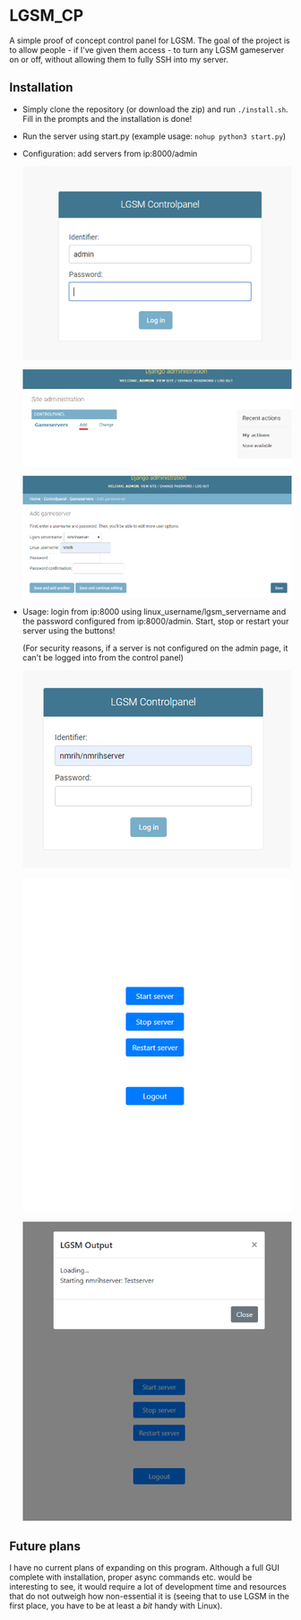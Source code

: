 # LGSM_CP

A simple proof of concept control panel for LGSM. The goal of the project is to allow people - if I've given them access - to turn any LGSM gameserver on or off, without allowing them to fully SSH into my server.

## Installation

- Simply clone the repository (or download the zip) and run ```./install.sh```. Fill in the prompts and the installation is done!
- Run the server using start.py (example usage: ```nohup python3 start.py```)
- Configuration: add servers from ip:8000/admin

    ![Screenshot of admin login page](/screenshots/adminlogin.png)

    ![Screenshot of admin index landing page](/screenshots/adminindex.png)

    ![Screenshot](/screenshots/adminadd.png)

- Usage: login from ip:8000 using linux_username/lgsm_servername and the password configured from ip:8000/admin. Start, stop or restart your server using the buttons!

    (For security reasons, if a server is not configured on the admin page, it can't be logged into from the control panel)

    ![Screenshot of server login page](/screenshots/serverlogin.png)

    ![Screenshot of server index landing page](/screenshots/serverindex.png)
    
    ![Screenshot of output from starting a server](/screenshots/serverstart.png)


## Future plans

I have no current plans of expanding on this program. Although a full GUI complete with installation, proper async commands etc. would be interesting to see, it would require a lot of development time and resources that do not outweigh how non-essential it is (seeing that to use LGSM in the first place, you have to be at least a *bit* handy with Linux).
